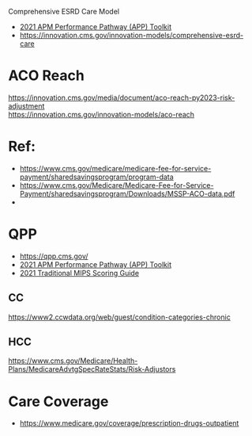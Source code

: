 Comprehensive ESRD Care Model
- [2021 APM Performance Pathway (APP) Toolkit](https://qpp-cm-prod-content.s3.amazonaws.com/uploads/1495/2021%20APM%20Performance%20Pathway%20%28APP%29%20Toolkit.zip)
- https://innovation.cms.gov/innovation-models/comprehensive-esrd-care


# ACO Reach
https://innovation.cms.gov/media/document/aco-reach-py2023-risk-adjustment  
https://innovation.cms.gov/innovation-models/aco-reach  


# Ref: 
- https://www.cms.gov/medicare/medicare-fee-for-service-payment/sharedsavingsprogram/program-data  
- https://www.cms.gov/Medicare/Medicare-Fee-for-Service-Payment/sharedsavingsprogram/Downloads/MSSP-ACO-data.pdf  
- 
# QPP
- https://qpp.cms.gov/
- [2021 APM Performance Pathway (APP) Toolkit](https://qpp-cm-prod-content.s3.amazonaws.com/uploads/1495/2021%20APM%20Performance%20Pathway%20%28APP%29%20Toolkit.zip)
- [2021 Traditional MIPS Scoring Guide](https://urldefense.com/v3/__https:/qpp-cm-prod-content.s3.amazonaws.com/uploads/1527/2021*20Traditional*20MIPS*20Scoring*20Guide.pdf__;JSUlJQ!!HhhKMSGjjQV-!r8oRqJlnnwd0PQ3DCA3xkByueR3VP00eMF38CDx27JBsCD_icjAsh7cgU0bk8gz2GA$)


## CC 
https://www2.ccwdata.org/web/guest/condition-categories-chronic

## HCC
https://www.cms.gov/Medicare/Health-Plans/MedicareAdvtgSpecRateStats/Risk-Adjustors  

# Care Coverage  
- https://www.medicare.gov/coverage/prescription-drugs-outpatient
